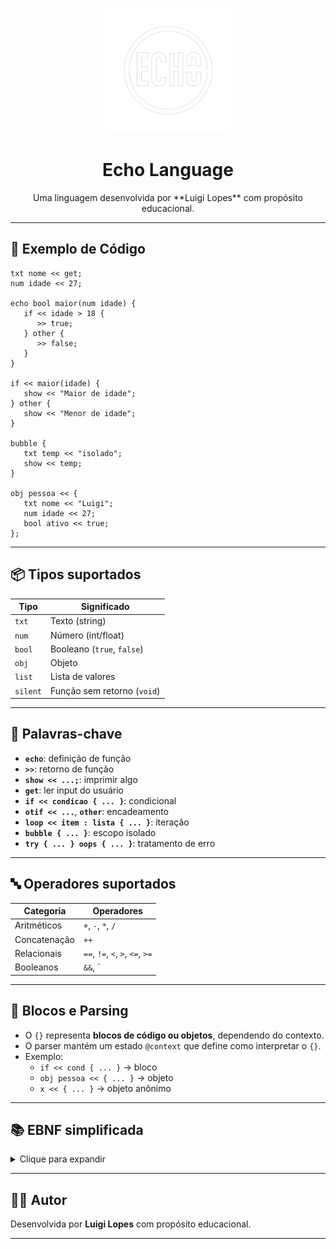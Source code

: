 <p align="center">
  <img src="./logo_echo.png" alt="Echo Logo" width="200"/>
</p>

<h1 align="center">Echo Language</h1>
<p align="center">
  Uma linguagem desenvolvida por **Luigi Lopes** com propósito educacional.
</p>


---

## 🚀 Exemplo de Código

```echo
txt nome << get;
num idade << 27;

echo bool maior(num idade) {
   if << idade > 18 {
      >> true;
   } other {
      >> false;
   }
}

if << maior(idade) {
   show << "Maior de idade";
} other {
   show << "Menor de idade";
}

bubble {
   txt temp << "isolado";
   show << temp;
}

obj pessoa << {
   txt nome << "Luigi";
   num idade << 27;
   bool ativo << true;
};
```

---

## 📦 Tipos suportados

| Tipo     | Significado                 |
|----------|-----------------------------|
| `txt`    | Texto (string)              |
| `num`    | Número (int/float)          |
| `bool`   | Booleano (`true`, `false`)  |
| `obj`    | Objeto                      |
| `list`   | Lista de valores            |
| `silent` | Função sem retorno (`void`) |

---

## 🧠 Palavras-chave

- **`echo`**: definição de função  
- **`>>`**: retorno de função  
- **`show << ...;`**: imprimir algo  
- **`get`**: ler input do usuário  
- **`if << condicao { ... }`**: condicional  
- **`otif << ...`**, **`other`**: encadeamento  
- **`loop << item : lista { ... }`**: iteração  
- **`bubble { ... }`**: escopo isolado  
- **`try { ... } oops { ... }`**: tratamento de erro

---

## 🔤 Operadores suportados

| Categoria   | Operadores                    |
|-------------|-------------------------------|
| Aritméticos | `+`, `-`, `*`, `/`            |
| Concatenação | `++`                          |
| Relacionais | `==`, `!=`, `<`, `>`, `<=`, `>=` |
| Booleanos   | `&&`, `||`, `!`               |

---

## 🧩 Blocos e Parsing

- O `{}` representa **blocos de código ou objetos**, dependendo do contexto.
- O parser mantém um estado `@context` que define como interpretar o `{}`.
- Exemplo:
  - `if << cond { ... }` → bloco
  - `obj pessoa << { ... }` → objeto
  - `x << { ... }` → objeto anônimo

---

## 📚 EBNF simplificada

<details>
<summary>Clique para expandir</summary>

```ebnf
programa         = { declaração } ;
declaração       = bloco | definicao_funcao | condicional | repeticao | escopo_isolado |
                   excecao | atribuicao | reatribuicao | chamada_funcao | comando_show | ";" ;
bloco            = "{" , { declaração } , "}" ;
tipo             = "txt" | "num" | "bool" | "obj" | "list" | "silent" ;
atribuicao       = tipo , identificador , "<<" , expressao , ";" ;
reatribuicao     = identificador , "<<" , expressao , ";" ;
definicao_funcao = "echo" , tipo , identificador , "(" , [ parametros ] , ")" , bloco ;
retorno          = ">>" , expressao , ";" ;
condicional      = "if" , "<<" , expressao , bloco ,
                   { "otif" , "<<" , expressao , bloco } ,
                   [ "other" , bloco ] ;
repeticao        = "loop" , "<<" , ( identificador , ":" , identificador | numero , "times" ) , bloco ;
comando_show     = "show" , "<<" , expressao , ";" ;
comando_get      = "get" ;  // usado como expressão
excecao          = "try" , bloco , "oops" , bloco ;
escopo_isolado   = "bubble" , bloco ;
expressao        = ... // ver versão completa
objeto           = "{" , { atribuicao } , "}" ;
lista            = "[" , [ expressao , { "," , expressao } ] , "]" ;
```

</details>

---

## 👨‍💻 Autor

Desenvolvida por **Luigi Lopes** com propósito educacional.

---
